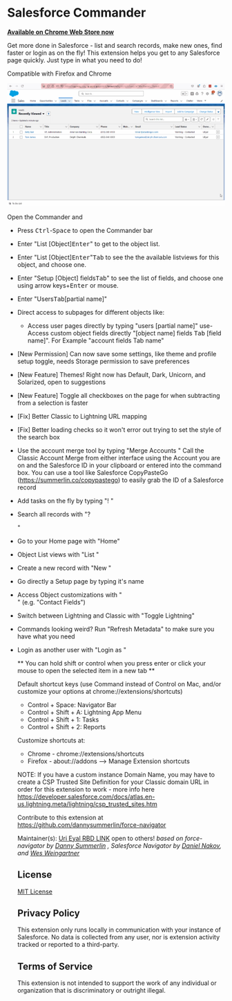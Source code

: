 
# Salesforce Commander
**[Available on Chrome Web Store now](TBD)**


Get more done in Salesforce - list and search records, make new ones, find faster  or login as on the fly!
This extension helps you get to any Salesforce page quickly. Just type in what you need to do!

Compatible with Firefox and Chrome

![Animated Demo](web/demo1.gif)

Open the Commander and
- Press <kbd>Ctrl</kbd>-<kbd>Space</kbd> to open the Commander bar
- Enter "List [Object]<kbd>Enter</kbd>" to get to the object list. 
- Enter "List [Object]<kbd>Enter</kbd>"<kbd>Tab</kbd> to see the the available listviews for this object, and choose one. 
- Enter "Setup [Object] fields<kbd>Tab</kbd>" to see the list of fields, and choose one using arrow keys+<kbd>Enter</kbd> or mouse.
- Enter "Users<kbd>Tab</kbd>[partial name]"
- Direct access to subpages for different objects like:
    - Access user pages directly by typing "users [partial name]"
    use- Access custom object fields directly "[object name] fields <kbd>Tab</kbd> [field name]". For Example "account fields Tab name"

- [New Permission] Can now save some settings, like theme and profile setup toggle, needs Storage permission to save preferences
- [New Feature] Themes! Right now has Default, Dark, Unicorn, and Solarized, open to suggestions
- [New Feature] Toggle all checkboxes on the page for when subtracting from a selection is faster
- [Fix] Better Classic to Lightning URL mapping
- [Fix] Better loading checks so it won't error out trying to set the style of the search box

- Use the account merge tool by typing "Merge Accounts <optional Account ID>"
Call the Classic Account Merge from either interface using the Account you are on and the Salesforce ID in your clipboard or entered into the command box. You can use a tool like Salesforce CopyPasteGo (https://summerlin.co/copypastego) to easily grab the ID of a Salesforce record
- Add tasks on the fly by typing "! <your task>"
- Search all records with "? <search terms>"
- Go to your Home page with "Home"
- Object List views with "List <Object>"
- Create a new record with "New <Object>"
- Go directly a Setup page by typing it's name
- Access Object customizations with "<Object> <Section>" (e.g. "Contact Fields")
- Switch between Lightning and Classic with "Toggle Lightning"
- Commands looking weird? Run "Refresh Metadata" to make sure you have what you need
- Login as another user with "Login as <partial match of username>"

** You can hold shift or control when you press enter or click your mouse to open the selected item in a new tab **

Default shortcut keys
(use Command instead of Control on Mac, and/or customize your options at chrome://extensions/shortcuts)
- Control + Space: Navigator Bar
- Control + Shift + A: Lightning App Menu
- Control + Shift + 1: Tasks
- Control + Shift + 2: Reports

Customize shortcuts at:
- Chrome - chrome://extensions/shortcuts
- Firefox - about://addons --> Manage Extension shortcuts


NOTE: If you have a custom instance Domain Name, you may have to create a CSP Trusted Site Definition for your Classic domain URL in order for this extension to work - more info here https://developer.salesforce.com/docs/atlas.en-us.lightning.meta/lightning/csp_trusted_sites.htm

Contribute to this extension at https://github.com/dannysummerlin/force-navigator

Maintainer(s):
[Uri Eyal RBD LINK](http://XXX)
open to others!
_based on force-navigator by [Danny Summerlin](http://summerlin.co) ,  Salesforce Navigator by [Daniel Nakov](https://twitter.com/dnak0v), and [Wes Weingartner](https://twitter.com/wes1278)_

## License
[MIT License](http://en.wikipedia.org/wiki/MIT_License)

## Privacy Policy
This extension only runs locally in communication with your instance of Salesforce. No data is collected from any user, nor is extension activity tracked or reported to a third-party.

## Terms of Service
This extension is not intended to support the work of any individual or organization that is discriminatory or outright illegal.